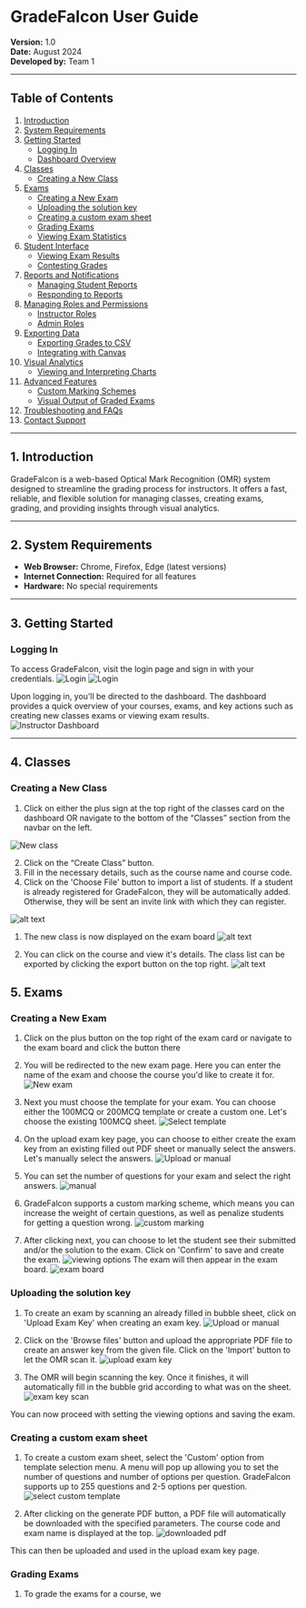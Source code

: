 # **GradeFalcon User Guide**

**Version:** 1.0  
**Date:** August 2024  
**Developed by:** Team 1

---

## **Table of Contents**

1. [Introduction](#1-introduction)
2. [System Requirements](#2-system-requirements)
3. [Getting Started](#3-getting-started)
   - [Logging In](#logging-in)
   - [Dashboard Overview](#dashboard-overview)
4. [Classes](#4-classes)
   - [Creating a New Class](#creating-a-new-class)
5. [Exams](#5-exams)
   - [Creating a New Exam](#creating-a-new-exam)
   - [Uploading the solution key](#uploading-the-solution-key)
   - [Creating a custom exam sheet](#creating-a-custom-exam-sheet)
   - [Grading Exams](#grading-exams)
   - [Viewing Exam Statistics](#viewing-exam-statistics)
6. [Student Interface](#6-student-interface)
   - [Viewing Exam Results](#viewing-exam-results)
   - [Contesting Grades](#contesting-grades)
7. [Reports and Notifications](#7-reports-and-notifications)
   - [Managing Student Reports](#managing-student-reports)
   - [Responding to Reports](#responding-to-reports)
8. [Managing Roles and Permissions](#8-managing-roles-and-permissions)
   - [Instructor Roles](#instructor-roles)
   - [Admin Roles](#admin-roles)
9. [Exporting Data](#9-exporting-data)
   - [Exporting Grades to CSV](#exporting-grades-to-csv)
   - [Integrating with Canvas](#integrating-with-canvas)
10. [Visual Analytics](#10-visual-analytics)
    - [Viewing and Interpreting Charts](#viewing-and-interpreting-charts)
11. [Advanced Features](#11-advanced-features)
    - [Custom Marking Schemes](#custom-marking-schemes)
    - [Visual Output of Graded Exams](#visual-output-of-graded-exams)
12. [Troubleshooting and FAQs](#12-troubleshooting-and-faqs)
13. [Contact Support](#13-contact-support)

---

## **1. Introduction**

GradeFalcon is a web-based Optical Mark Recognition (OMR) system designed to streamline the grading process for instructors. It offers a fast, reliable, and flexible solution for managing classes, creating exams, grading, and providing insights through visual analytics.

---

## **2. System Requirements**

- **Web Browser:** Chrome, Firefox, Edge (latest versions)
- **Internet Connection:** Required for all features
- **Hardware:** No special requirements

---

## **3. Getting Started**

### **Logging In**

To access GradeFalcon, visit the login page and sign in with your credentials. 
![Login](instructorView/login.PNG)
![Login](instructorView/login_info.png)


Upon logging in, you’ll be directed to the dashboard. The dashboard provides a quick overview of your courses, exams, and key actions such as creating new classes exams or viewing exam results.
![Instructor Dashboard](instructorView/instructor_dashboard.PNG)

---

## **4. Classes**

### **Creating a New Class**

1. Click on either the plus sign at the top right of the classes card on the dashboard OR navigate to the bottom of the “Classes” section from the navbar on the left.
   
![New class](instructorView/new_class_1.png)

2. Click on the “Create Class” button.
3. Fill in the necessary details, such as the course name and course code.
4. Click on the 'Choose File' button to import a list of students. If a student is already registered for GradeFalcon, they will be automatically added. Otherwise, they will be sent an invite link with which they can register.
   
![alt text](instructorView/new_class_2.png)

1. The new class is now displayed on the exam board
![alt text](instructorView/new_class_3.png)

1. You can click on the course and view it's details. The class list can be exported by clicking the export button on the top right.
![alt text](instructorView/new_class_4.png)

## 5. Exams

### **Creating a New Exam**

1. Click on the plus button on the top right of the exam card or navigate to the exam board and click the button there

2. You will be redirected to the new exam page. Here you can enter the name of the exam and choose the course you'd like to create it for.
![New exam](instructorView/new_exam_1.png)

1. Next you must choose the template for your exam. You can choose either the 100MCQ or 200MCQ template or create a custom one. Let's choose the existing 100MCQ sheet. 
![Select template](instructorView/new_exam_2.png)  

1. On the upload exam key page, you can choose to either create the exam key from an existing filled out PDF sheet or manually select the answers. Let's manually select the answers.
![Upload or manual](instructorView/new_exam_3.png)

1. You can set the number of questions for your exam and select the right answers.
![manual](instructorView/manual_exam_key.png)

1. GradeFalcon supports a custom marking scheme, which means you can increase the weight of certain questions, as well as penalize students for getting a question wrong.
![custom marking](instructorView/custom_marking.png)

1. After clicking next, you can choose to let the student see their submitted and/or the solution to the exam. Click on 'Confirm' to save and create the exam.
![viewing options](instructorView/viewing_options.png)
The exam will then appear in the exam board.
![exam board](instructorView/exam_board.png)

### **Uploading the solution key**

1. To create an exam by scanning an already filled in bubble sheet, click on 'Upload Exam Key' when creating an exam key.
![Upload or manual](instructorView/new_exam_3.png)

2. Click on the 'Browse files' button and upload the appropriate PDF file to create an answer key from the given file. Click on the 'Import' button to let the OMR scan it. 
![upload exam key](instructorView/upload_exam_key.png)

3. The OMR will begin scanning the key. Once it finishes, it will automatically fill in the bubble grid according to what was on the sheet.
![exam key scan](instructorView/exam_key_scan.png)

You can now proceed with setting the viewing options and saving the exam.

### **Creating a custom exam sheet**

1. To create a custom exam sheet, select the 'Custom' option from template selection menu. A menu will pop up allowing you to set the number of questions and number of options per question. GradeFalcon supports up to 255 questions and 2-5 options per question.
![select custom template](instructorView/select_custom_template.png)

2. After clicking on the generate PDF button, a PDF file will automatically be downloaded with the specified parameters. The course code and exam name is displayed at the top.
![downloaded pdf](instructorView/downloaded_pdf.png)

This can then be uploaded and used in the upload exam key page.

### **Grading Exams**

1. To grade the exams for a course, we